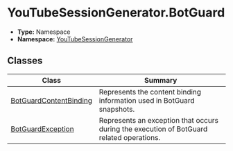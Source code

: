﻿---
dir:
  text: BotGuard
  link: true
---



# YouTubeSessionGenerator\.BotGuard
- **Type:** Namespace
- **Namespace:** [YouTubeSessionGenerator](/YouTubeSessionGenerator/reference/YouTubeSessionGenerator/)


## Classes
| Class | Summary |
| ----- | ------- |
| [BotGuardContentBinding](/YouTubeSessionGenerator/reference/YouTubeSessionGenerator/BotGuard/BotGuardContentBinding.html) | Represents the content binding information used in BotGuard snapshots. |
| [BotGuardException](/YouTubeSessionGenerator/reference/YouTubeSessionGenerator/BotGuard/BotGuardException.html) | Represents an exception that occurs during the execution of BotGuard related operations. |

